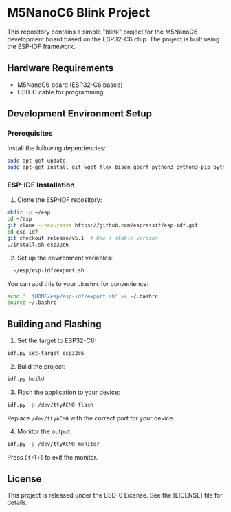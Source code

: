 # M5NanoC6 Blink Project

This repository contains a simple "blink" project for the M5NanoC6 development board based on the ESP32-C6 chip. The project is built using the ESP-IDF framework.

## Hardware Requirements

- M5NanoC6 board (ESP32-C6 based)
- USB-C cable for programming

## Development Environment Setup

### Prerequisites

Install the following dependencies:

```bash
sudo apt-get update
sudo apt-get install git wget flex bison gperf python3 python3-pip python3-venv cmake ninja-build ccache libffi-dev libssl-dev dfu-util libusb-1.0-0
```

### ESP-IDF Installation

1. Clone the ESP-IDF repository:

```bash
mkdir -p ~/esp
cd ~/esp
git clone --recursive https://github.com/espressif/esp-idf.git
cd esp-idf
git checkout release/v5.1  # Use a stable version
./install.sh esp32c6
```

2. Set up the environment variables:

```bash
. ~/esp/esp-idf/export.sh
```

You can add this to your `.bashrc` for convenience:

```bash
echo '. $HOME/esp/esp-idf/export.sh' >> ~/.bashrc
source ~/.bashrc
```

## Building and Flashing

1. Set the target to ESP32-C6:

```bash
idf.py set-target esp32c6
```

2. Build the project:

```bash
idf.py build
```

3. Flash the application to your device:

```bash
idf.py -p /dev/ttyACM0 flash
```

Replace `/dev/ttyACM0` with the correct port for your device.

4. Monitor the output:

```bash
idf.py -p /dev/ttyACM0 monitor
```

Press `Ctrl+]` to exit the monitor.

## License

This project is released under the BSD-0 License. See the [LICENSE] file for details.
